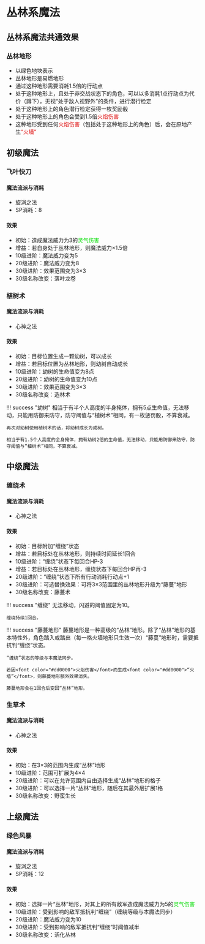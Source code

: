 # 丛林系魔法

## 丛林系魔法共通效果

### 丛林地形

* 以绿色地块表示
* 丛林地形是易燃地形
* 通过这种地形需要消耗1.5倍的行动点
* 处于这种地形上，且处于非交战状态下的角色，可以以多消耗1点行动点为代价（蹲下），无视“处于敌人视野外”的条件，进行潜行检定
* 处于这种地形上的角色潜行检定获得一枚奖励骰
* 处于这种地形上的角色会受到1.5倍<font color="#dd0000">火焰伤害</font>
* 这种地形受到任何<font color="#dd0000">火焰伤害</font>（包括处于这种地形上的角色）后，会在原地产生<font color="#dd0000">“火墙”</font>

## 初级魔法

### 飞叶快刀

#### 魔法流派与消耗

* 旋涡之法
* SP消耗：8

#### 效果

* 初始：造成魔法威力为3的<font color="#00dd00">灵气伤害</font>
* 增益：若自身处于丛林地形，则魔法威力×1.5倍
* 10级进阶：魔法威力变为5
* 20级进阶：魔法威力变为8
* 30级进阶：效果范围变为3×3
* 30级名称改变：落叶龙卷

### 植树术

#### 魔法流派与消耗

* 心神之法

#### 效果

* 初始：目标位置生成一颗幼树，可以成长
* 增益：若目标位置为丛林地形，则幼树自动成长
* 10级进阶：幼树的生命值变为8点
* 20级进阶：幼树的生命值变为10点
* 30级进阶：效果范围变为3×3
* 30级名称改变：造林术

!!! success "幼树"
    相当于有半个人高度的半身掩体，拥有5点生命值，无法移动，只能用防御来防守，防守阈值与“植树术”相同，有一枚惩罚骰，不算衰减。

    再次对幼树使用植树术的话，将幼树成长为成树。

    相当于有1.5个人高度的全身掩体，拥有幼树2倍的生命值，无法移动，只能用防御来防守，防守阈值与“植树术”相同，不算衰减。

## 中级魔法

### 缠绕术

#### 魔法流派与消耗

* 心神之法

#### 效果

* 初始：目标附加“缠绕”状态
* 增益：若目标处在丛林地形，则持续时间延长1回合
* 10级进阶：“缠绕”状态下每回合HP-3
* 增益：若目标处在丛林地形，缠绕状态下每回合HP再-3
* 20级进阶：“缠绕”状态下所有行动消耗行动点+1
* 30级进阶：可选替换效果：可将3×3范围里的丛林地形升级为“藤蔓”地形
* 30级名称改变：藤蔓术

!!! success "缠绕"
    无法移动，闪避的阈值固定为10。

    缠绕持续1回合。

!!! success "藤蔓地形"
    藤蔓地形是一种高级的“丛林”地形。除了“丛林”地形的基本特性外，角色踏入或踏出（每一格火墙地形只生效一次）“藤蔓”地形时，需要抵抗判“缠绕”状态。

    “缠绕”状态的等级与本魔法同步。

    若因<font color="#dd0000">火焰伤害</font>而生成<font color="#dd0000">“火墙”</font>，则藤蔓地形额外效果消失。

    藤蔓地形会在1回合后变回“丛林”地形。

### 生草术

#### 魔法流派与消耗

* 心神之法

#### 效果

* 初始：在3×3的范围内生成“丛林”地形
* 10级进阶：范围可扩展为4×4
* 20级进阶：可以在允许范围内自由选择生成“丛林”地形的格子
* 30级进阶：可以选择一片“丛林”地形，随后在其最外层扩展1格
* 30级名称改变：野蛮生长

## 上级魔法

### 绿色风暴

#### 魔法流派与消耗

* 旋涡之法
* SP消耗：12

#### 效果

* 初始：选择一片“丛林”地形，对其上的所有敌军造成魔法威力为5的<font color="#00dd00">灵气伤害</font>
* 10级进阶：受到影响的敌军抵抗判“缠绕”（缠绕等级与本魔法同步）
* 20级进阶：魔法威力变为10
* 30级进阶：受到影响的敌军抵抗判“缠绕”时阈值减半
* 30级名称改变：活化丛林